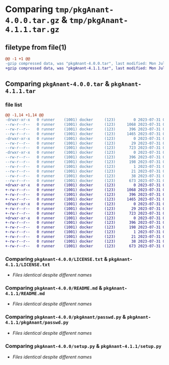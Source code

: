 # Comparing `tmp/pkgAnant-4.0.0.tar.gz` & `tmp/pkgAnant-4.1.1.tar.gz`

## filetype from file(1)

```diff
@@ -1 +1 @@
-gzip compressed data, was "pkgAnant-4.0.0.tar", last modified: Mon Jul 31 06:53:11 2023, max compression
+gzip compressed data, was "pkgAnant-4.1.1.tar", last modified: Mon Jul 31 07:00:49 2023, max compression
```

## Comparing `pkgAnant-4.0.0.tar` & `pkgAnant-4.1.1.tar`

### file list

```diff
@@ -1,14 +1,14 @@
-drwxr-xr-x   0 runner    (1001) docker     (123)        0 2023-07-31 06:53:11.749632 pkgAnant-4.0.0/
--rw-r--r--   0 runner    (1001) docker     (123)     1068 2023-07-31 06:52:47.000000 pkgAnant-4.0.0/LICENSE.txt
--rw-r--r--   0 runner    (1001) docker     (123)      396 2023-07-31 06:53:11.749632 pkgAnant-4.0.0/PKG-INFO
--rw-r--r--   0 runner    (1001) docker     (123)     1465 2023-07-31 06:52:47.000000 pkgAnant-4.0.0/README.md
-drwxr-xr-x   0 runner    (1001) docker     (123)        0 2023-07-31 06:53:11.749632 pkgAnant-4.0.0/pkgAnant/
--rw-r--r--   0 runner    (1001) docker     (123)       29 2023-07-31 06:52:47.000000 pkgAnant-4.0.0/pkgAnant/__init__.py
--rw-r--r--   0 runner    (1001) docker     (123)      723 2023-07-31 06:52:47.000000 pkgAnant-4.0.0/pkgAnant/passwd.py
-drwxr-xr-x   0 runner    (1001) docker     (123)        0 2023-07-31 06:53:11.749632 pkgAnant-4.0.0/pkgAnant.egg-info/
--rw-r--r--   0 runner    (1001) docker     (123)      396 2023-07-31 06:53:10.000000 pkgAnant-4.0.0/pkgAnant.egg-info/PKG-INFO
--rw-r--r--   0 runner    (1001) docker     (123)      198 2023-07-31 06:53:11.000000 pkgAnant-4.0.0/pkgAnant.egg-info/SOURCES.txt
--rw-r--r--   0 runner    (1001) docker     (123)        1 2023-07-31 06:53:10.000000 pkgAnant-4.0.0/pkgAnant.egg-info/dependency_links.txt
--rw-r--r--   0 runner    (1001) docker     (123)       21 2023-07-31 06:53:10.000000 pkgAnant-4.0.0/pkgAnant.egg-info/top_level.txt
--rw-r--r--   0 runner    (1001) docker     (123)       38 2023-07-31 06:53:11.749632 pkgAnant-4.0.0/setup.cfg
--rw-r--r--   0 runner    (1001) docker     (123)      673 2023-07-31 06:52:47.000000 pkgAnant-4.0.0/setup.py
+drwxr-xr-x   0 runner    (1001) docker     (123)        0 2023-07-31 07:00:49.809218 pkgAnant-4.1.1/
+-rw-r--r--   0 runner    (1001) docker     (123)     1068 2023-07-31 07:00:28.000000 pkgAnant-4.1.1/LICENSE.txt
+-rw-r--r--   0 runner    (1001) docker     (123)      396 2023-07-31 07:00:49.809218 pkgAnant-4.1.1/PKG-INFO
+-rw-r--r--   0 runner    (1001) docker     (123)     1465 2023-07-31 07:00:28.000000 pkgAnant-4.1.1/README.md
+drwxr-xr-x   0 runner    (1001) docker     (123)        0 2023-07-31 07:00:49.809218 pkgAnant-4.1.1/pkgAnant/
+-rw-r--r--   0 runner    (1001) docker     (123)       29 2023-07-31 07:00:28.000000 pkgAnant-4.1.1/pkgAnant/__init__.py
+-rw-r--r--   0 runner    (1001) docker     (123)      723 2023-07-31 07:00:28.000000 pkgAnant-4.1.1/pkgAnant/passwd.py
+drwxr-xr-x   0 runner    (1001) docker     (123)        0 2023-07-31 07:00:49.809218 pkgAnant-4.1.1/pkgAnant.egg-info/
+-rw-r--r--   0 runner    (1001) docker     (123)      396 2023-07-31 07:00:49.000000 pkgAnant-4.1.1/pkgAnant.egg-info/PKG-INFO
+-rw-r--r--   0 runner    (1001) docker     (123)      198 2023-07-31 07:00:49.000000 pkgAnant-4.1.1/pkgAnant.egg-info/SOURCES.txt
+-rw-r--r--   0 runner    (1001) docker     (123)        1 2023-07-31 07:00:49.000000 pkgAnant-4.1.1/pkgAnant.egg-info/dependency_links.txt
+-rw-r--r--   0 runner    (1001) docker     (123)       21 2023-07-31 07:00:49.000000 pkgAnant-4.1.1/pkgAnant.egg-info/top_level.txt
+-rw-r--r--   0 runner    (1001) docker     (123)       38 2023-07-31 07:00:49.809218 pkgAnant-4.1.1/setup.cfg
+-rw-r--r--   0 runner    (1001) docker     (123)      673 2023-07-31 07:00:28.000000 pkgAnant-4.1.1/setup.py
```

### Comparing `pkgAnant-4.0.0/LICENSE.txt` & `pkgAnant-4.1.1/LICENSE.txt`

 * *Files identical despite different names*

### Comparing `pkgAnant-4.0.0/README.md` & `pkgAnant-4.1.1/README.md`

 * *Files identical despite different names*

### Comparing `pkgAnant-4.0.0/pkgAnant/passwd.py` & `pkgAnant-4.1.1/pkgAnant/passwd.py`

 * *Files identical despite different names*

### Comparing `pkgAnant-4.0.0/setup.py` & `pkgAnant-4.1.1/setup.py`

 * *Files identical despite different names*

